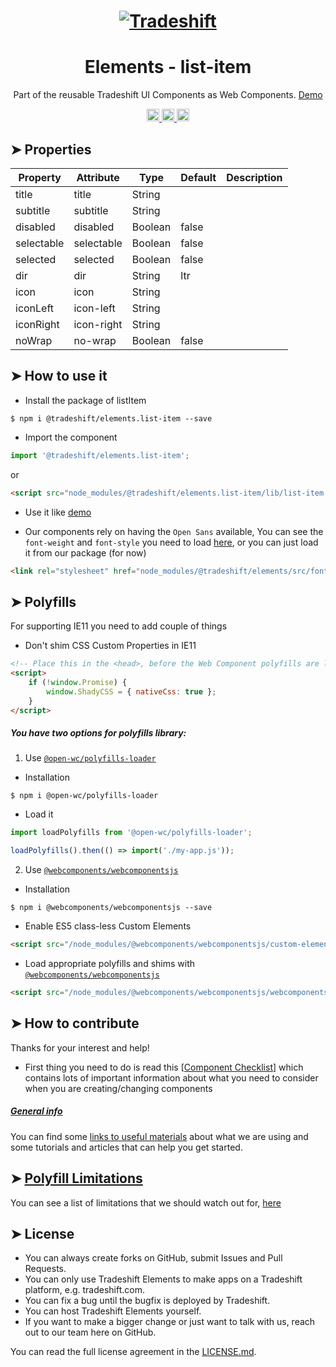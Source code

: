 <h1 align="center">
    <a href="https://tradeshift.com/">
      <img alt="Tradeshift" src="https://tradeshift.com/wp-content/themes/Tradeshift/img/brand/logo-black.png"/>
    </a>
</h1>

<h1 align="center">Elements - list-item</h1>

<p align="center">
  Part of the reusable Tradeshift UI Components as Web Components.
    <a href="https://tradeshift.github.io/elements/?path=/story/ts-list-item--default">
      Demo
    </a>
</p>

<p align="center">
    <a href="https://www.npmjs.com/package/@tradeshift/elements.list-item">
      <img alt="NPM Version" src="https://badgen.net/npm/v/@tradeshift/elements.list-item" height="20"/>
    </a>
    <a href="https://npmcharts.com/compare/@tradeshift/elements.list-item?minimal=true">
		  <img alt="Downloads per month" src="https://badgen.net/npm/dm/@tradeshift/elements.list-item" height="20"/>
		</a>
		<a href="https://www.npmjs.com/browse/depended/@tradeshift/elements.list-item">
		  <img alt="Dependent packages" src="https://badgen.net/npm/dependents/@tradeshift/elements.list-item" height="20"/>
		</a>
</p>

<style>
  table {
      width:100%;
  }
</style>

## ➤ Properties

| Property   | Attribute  | Type    | Default | Description |
| ---------- | ---------- | ------- | ------- | ----------- |
| title      | title      | String  |         |             |
| subtitle   | subtitle   | String  |         |             |
| disabled   | disabled   | Boolean | false   |             |
| selectable | selectable | Boolean | false   |             |
| selected   | selected   | Boolean | false   |             |
| dir        | dir        | String  | ltr     |             |
| icon       | icon       | String  |         |             |
| iconLeft   | icon-left  | String  |         |             |
| iconRight  | icon-right | String  |         |             |
| noWrap     | no-wrap    | Boolean | false   |             |

## ➤ How to use it

- Install the package of listItem

```shell
$ npm i @tradeshift/elements.list-item --save
```

- Import the component

```js
import '@tradeshift/elements.list-item';
```

or

```html
<script src="node_modules/@tradeshift/elements.list-item/lib/list-item.umd.js"></script>
```

- Use it like [demo]("https://tradeshift.github.io/elements/?path=/story/ts-list-item--default")

- Our components rely on having the `Open Sans` available, You can see the `font-weight` and `font-style` you need to load [here](https://github.com/Tradeshift/elements/blob/master/packages/core/src/fonts.css), or you can just load it from our package (for now)

```html
<link rel="stylesheet" href="node_modules/@tradeshift/elements/src/fonts.css" />
```

## ➤ Polyfills

For supporting IE11 you need to add couple of things

- Don't shim CSS Custom Properties in IE11

```html
<!-- Place this in the <head>, before the Web Component polyfills are loaded -->
<script>
	if (!window.Promise) {
		window.ShadyCSS = { nativeCss: true };
	}
</script>
```

##### You have two options for polyfills library:

1. Use [`@open-wc/polyfills-loader`](https://github.com/open-wc/open-wc/tree/master/packages/polyfills-loader)

- Installation

```shell
$ npm i @open-wc/polyfills-loader
```

- Load it

```js
import loadPolyfills from '@open-wc/polyfills-loader';

loadPolyfills().then(() => import('./my-app.js'));
```

2. Use [`@webcomponents/webcomponentsjs`](https://github.com/webcomponents/polyfills/tree/master/packages/webcomponentsjs)

- Installation

```hell
$ npm i @webcomponents/webcomponentsjs --save
```

- Enable ES5 class-less Custom Elements

```html
<script src="/node_modules/@webcomponents/webcomponentsjs/custom-elements-es5-adapter.js"></script>
```

- Load appropriate polyfills and shims with [`@webcomponents/webcomponentsjs`](https://github.com/webcomponents/webcomponentsjs)

```html
<script src="/node_modules/@webcomponents/webcomponentsjs/webcomponents-loader.js" defer></script>
```

## ➤ How to contribute

Thanks for your interest and help!

- First thing you need to do is read this [[Component Checklist](https://github.com/Tradeshift/elements/wiki/Component-checklist)] which contains lots of important information about what you need to consider when you are creating/changing components

##### [General info](https://github.com/Tradeshift/elements/wiki/Useful-materials-starter)

You can find some [links to useful materials](https://github.com/Tradeshift/elements/wiki/Useful-materials-starter) about what we are using and some tutorials and articles that can help you get started.

## ➤ [Polyfill Limitations](https://github.com/Tradeshift/elements/wiki/Polyfill-Limitations)

You can see a list of limitations that we should watch out for, [here](https://github.com/Tradeshift/elements/wiki/Polyfill-Limitations)

## ➤ License

- You can always create forks on GitHub, submit Issues and Pull Requests.
- You can only use Tradeshift Elements to make apps on a Tradeshift platform, e.g. tradeshift.com.
- You can fix a bug until the bugfix is deployed by Tradeshift.
- You can host Tradeshift Elements yourself.
- If you want to make a bigger change or just want to talk with us, reach out to our team here on GitHub.

You can read the full license agreement in the [LICENSE.md](https://github.com/Tradeshift/elements/blob/master/LICENSE.md).
